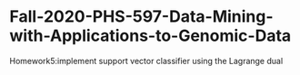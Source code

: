 # Fall-2020-PHS-597-Data-Mining-with-Applications-to-Genomic-Data

Homework5:implement support vector classifier using the Lagrange dual
